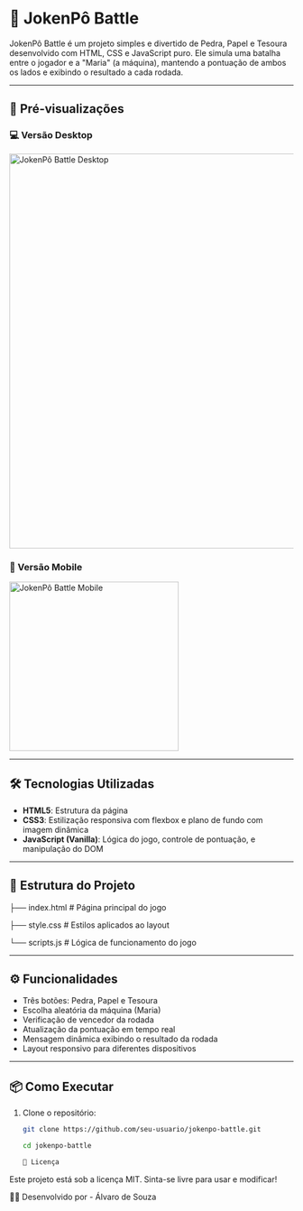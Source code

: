 # 🥊 JokenPô Battle

JokenPô Battle é um projeto simples e divertido de Pedra, Papel e Tesoura desenvolvido com HTML, CSS e JavaScript puro. Ele simula uma batalha entre o jogador e a "Maria" (a máquina), mantendo a pontuação de ambos os lados e exibindo o resultado a cada rodada.

---

## 📸 Pré-visualizações

### 💻 Versão Desktop

<img src="caminho/para/imagem-desktop.png" alt="JokenPô Battle Desktop" width="700"/>

### 📱 Versão Mobile

<img src="caminho/para/imagem-mobile.png" alt="JokenPô Battle Mobile" width="300"/>

---

## 🛠️ Tecnologias Utilizadas

- **HTML5**: Estrutura da página
- **CSS3**: Estilização responsiva com flexbox e plano de fundo com imagem dinâmica
- **JavaScript (Vanilla)**: Lógica do jogo, controle de pontuação, e manipulação do DOM

---

## 📂 Estrutura do Projeto

├── index.html # Página principal do jogo

├── style.css # Estilos aplicados ao layout

└── scripts.js # Lógica de funcionamento do jogo

---

## ⚙️ Funcionalidades

- Três botões: Pedra, Papel e Tesoura
- Escolha aleatória da máquina (Maria)
- Verificação de vencedor da rodada
- Atualização da pontuação em tempo real
- Mensagem dinâmica exibindo o resultado da rodada
- Layout responsivo para diferentes dispositivos

---

## 📦 Como Executar

1. Clone o repositório:
   ```bash
   git clone https://github.com/seu-usuario/jokenpo-battle.git

   cd jokenpo-battle

   📄 Licença
Este projeto está sob a licença MIT. Sinta-se livre para usar e modificar!

👨‍💻 Desenvolvido por - 
Álvaro de Souza

